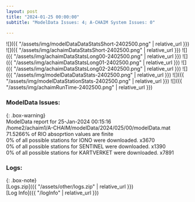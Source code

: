 ```yaml
---
layout: post
title: "2024-01-25 00:00:00"
subtitle: "ModelData Issues: 4; A-CHAIM System Issues: 0"

---
```


![]({{ "/assets/img/modelDataDataStatsShort-2402500.png" | relative_url }})
![]({{ "/assets/img/achaimDataStatsShort-2402500.png" | relative_url }})
![]({{ "/assets/img/achaimDataStatsLong00-2402500.png" | relative_url }})
![]({{ "/assets/img/achaimDataStatsLong01-2402500.png" | relative_url }})
![]({{ "/assets/img/achaimDataStatsLong02-2402500.png" | relative_url }})
![]({{ "/assets/img/modelDataDataStats-2402500.png" | relative_url }})
![]({{ "/assets/img/modelDataStationStats-2402500.png" | relative_url }})
![]({{ "/assets/img/achaimRunTime-2402500.png" | relative_url }})


### ModelData Issues:  
  
{: .box-warning}  
 ModelData report for 25-Jan-2024 00:15:16   
 /home2/achaim1/A-CHAIM/modelData/2024/025/00/modelData.mat   
 71.5266% of RIO absoprtion values are finite   
 0% of all possible stations for IONO were downloaded. x3670   
 0% of all possible stations for SENTINEL were downloaded. x1390   
 0% of all possible stations for KARTVERKET were downloaded. x7891   
  


### Logs:  
  
{: .box-note}  
[Logs.zip]({{ "/assets/other/logs.zip" | relative_url }})  
[Log Info]({{ "/logInfo" | relative_url }})  
